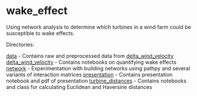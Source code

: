 # wake_effect

Using network analysis to determine which turbines in a wind farm could be susceptible to wake effects.

Directories:

[data](data/) - Contains raw and preprocessed data from [delta_wind_velocity](delta_wind_velocity/)
[delta_wind_velocity](delta_wind_velocity/) - Contains notebooks on quantifying wake effects
[network](network/) - Experimentation with building networks using pathpy and several variants of interaction matrices
[presentation](presentation/) - Contains presentation notebook and pdf of presentation
[turbine_distances](turbine_distances/) - Contains notebooks and class for calculating Euclidean and Haversine distances